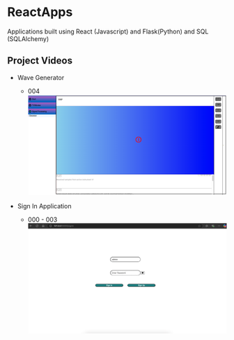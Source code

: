 # ReactApps
Applications built using React (Javascript) and Flask(Python) and SQL (SQLAlchemy)
 
## Project Videos 

- Wave Generator   
    -   004
[![Watch the video](./App_SignIn/miscellaneous/site_state_004.png)]( https://youtu.be/rQ8xzh95MZ4 )

- Sign In Application
    -   000 - 003
[![Watch the video](./App_SignIn/miscellaneous/site_state_000.png)]( https://youtu.be/nPEJwv_qrFU )